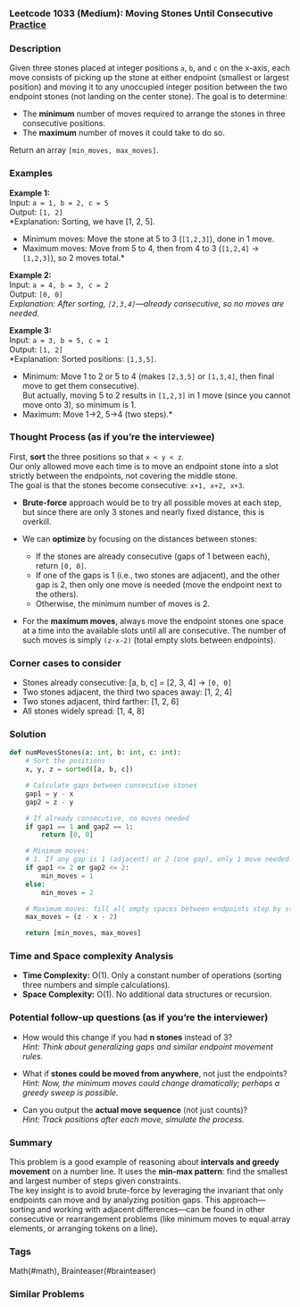 ### Leetcode 1033 (Medium): Moving Stones Until Consecutive [Practice](https://leetcode.com/problems/moving-stones-until-consecutive)

### Description  
Given three stones placed at integer positions `a`, `b`, and `c` on the x-axis, each move consists of picking up the stone at either endpoint (smallest or largest position) and moving it to any unoccupied integer position between the two endpoint stones (not landing on the center stone). The goal is to determine:
- The **minimum** number of moves required to arrange the stones in three consecutive positions.
- The **maximum** number of moves it could take to do so.

Return an array `[min_moves, max_moves]`.

### Examples  

**Example 1:**  
Input: `a = 1, b = 2, c = 5`  
Output: `[1, 2]`  
*Explanation: Sorting, we have [1, 2, 5].  
- Minimum moves: Move the stone at 5 to 3 (`[1,2,3]`), done in 1 move.  
- Maximum moves: Move from 5 to 4, then from 4 to 3 (`[1,2,4]` → `[1,2,3]`), so 2 moves total.*

**Example 2:**  
Input: `a = 4, b = 3, c = 2`  
Output: `[0, 0]`  
*Explanation: After sorting, `[2,3,4]`—already consecutive, so no moves are needed.*

**Example 3:**  
Input: `a = 3, b = 5, c = 1`  
Output: `[1, 2]`  
*Explanation: Sorted positions: `[1,3,5]`.  
- Minimum: Move 1 to 2 or 5 to 4 (makes `[2,3,5]` or `[1,3,4]`, then final move to get them consecutive).  
But actually, moving 5 to 2 results in `[1,2,3]` in 1 move (since you cannot move onto 3), so minimum is 1.  
- Maximum: Move 1→2, 5→4 (two steps).*

### Thought Process (as if you’re the interviewee)  
First, **sort** the three positions so that `x < y < z`.  
Our only allowed move each time is to move an endpoint stone into a slot strictly between the endpoints, not covering the middle stone.  
The goal is that the stones become consecutive: `x+1, x+2, x+3`.

- **Brute-force** approach would be to try all possible moves at each step, but since there are only 3 stones and nearly fixed distance, this is overkill.
- We can **optimize** by focusing on the distances between stones:
    - If the stones are already consecutive (gaps of 1 between each), return `[0, 0]`.
    - If one of the gaps is 1 (i.e., two stones are adjacent), and the other gap is 2, then only one move is needed (move the endpoint next to the others).
    - Otherwise, the minimum number of moves is 2.

- For the **maximum moves**, always move the endpoint stones one space at a time into the available slots until all are consecutive. The number of such moves is simply `(z-x-2)` (total empty slots between endpoints).

### Corner cases to consider  
- Stones already consecutive: [a, b, c] = [2, 3, 4] → `[0, 0]`
- Two stones adjacent, the third two spaces away: [1, 2, 4]
- Two stones adjacent, third farther: [1, 2, 6]
- All stones widely spread: [1, 4, 8]

### Solution

```python
def numMovesStones(a: int, b: int, c: int):
    # Sort the positions
    x, y, z = sorted([a, b, c])

    # Calculate gaps between consecutive stones
    gap1 = y - x
    gap2 = z - y

    # If already consecutive, no moves needed
    if gap1 == 1 and gap2 == 1:
        return [0, 0]

    # Minimum moves:
    # 1. If any gap is 1 (adjacent) or 2 (one gap), only 1 move needed.
    if gap1 <= 2 or gap2 <= 2:
        min_moves = 1
    else:
        min_moves = 2

    # Maximum moves: fill all empty spaces between endpoints step by step
    max_moves = (z - x - 2)

    return [min_moves, max_moves]
```

### Time and Space complexity Analysis  

- **Time Complexity:** O(1). Only a constant number of operations (sorting three numbers and simple calculations).
- **Space Complexity:** O(1). No additional data structures or recursion.

### Potential follow-up questions (as if you’re the interviewer)  

- How would this change if you had **n stones** instead of 3?  
  *Hint: Think about generalizing gaps and similar endpoint movement rules.*

- What if **stones could be moved from anywhere**, not just the endpoints?  
  *Hint: Now, the minimum moves could change dramatically; perhaps a greedy sweep is possible.*

- Can you output the **actual move sequence** (not just counts)?  
  *Hint: Track positions after each move, simulate the process.*

### Summary
This problem is a good example of reasoning about **intervals and greedy movement** on a number line. It uses the **min-max pattern**: find the smallest and largest number of steps given constraints.  
The key insight is to avoid brute-force by leveraging the invariant that only endpoints can move and by analyzing position gaps. This approach—sorting and working with adjacent differences—can be found in other consecutive or rearrangement problems (like minimum moves to equal array elements, or arranging tokens on a line).

### Tags
Math(#math), Brainteaser(#brainteaser)

### Similar Problems
